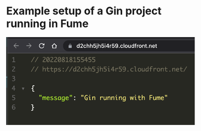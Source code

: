 # Example setup of a Gin project running in Fume

<p align="center">
  <img src="https://github.com/fumeapp/gin-example/blob/production/gin-example.png?raw=true" />
</p>
